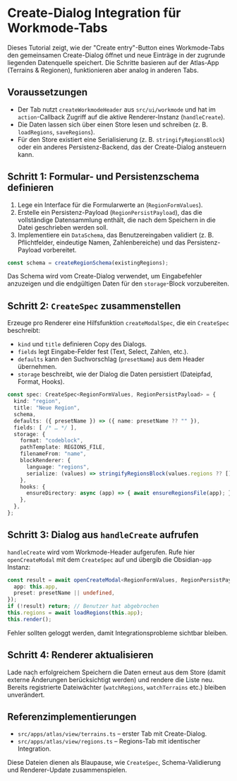 # Create-Dialog Integration für Workmode-Tabs

Dieses Tutorial zeigt, wie der "Create entry"-Button eines Workmode-Tabs den gemeinsamen Create-Dialog öffnet und neue Einträge in der zugrunde liegenden Datenquelle speichert. Die Schritte basieren auf der Atlas-App (Terrains & Regionen), funktionieren aber analog in anderen Tabs.

## Voraussetzungen

- Der Tab nutzt `createWorkmodeHeader` aus `src/ui/workmode` und hat im `action`-Callback Zugriff auf die aktive Renderer-Instanz (`handleCreate`).
- Die Daten lassen sich über einen Store lesen und schreiben (z. B. `loadRegions`, `saveRegions`).
- Für den Store existiert eine Serialisierung (z. B. `stringifyRegionsBlock`) oder ein anderes Persistenz-Backend, das der Create-Dialog ansteuern kann.

## Schritt 1: Formular- und Persistenzschema definieren

1. Lege ein Interface für die Formularwerte an (`RegionFormValues`).
2. Erstelle ein Persistenz-Payload (`RegionPersistPayload`), das die vollständige Datensammlung enthält, die nach dem Speichern in die Datei geschrieben werden soll.
3. Implementiere ein `DataSchema`, das Benutzereingaben validiert (z. B. Pflichtfelder, eindeutige Namen, Zahlenbereiche) und das Persistenz-Payload vorbereitet.

```ts
const schema = createRegionSchema(existingRegions);
```

Das Schema wird vom Create-Dialog verwendet, um Eingabefehler anzuzeigen und die endgültigen Daten für den `storage`-Block vorzubereiten.

## Schritt 2: `CreateSpec` zusammenstellen

Erzeuge pro Renderer eine Hilfsfunktion `createModalSpec`, die ein `CreateSpec` beschreibt:

- `kind` und `title` definieren Copy des Dialogs.
- `fields` legt Eingabe-Felder fest (Text, Select, Zahlen, etc.).
- `defaults` kann den Suchvorschlag (`presetName`) aus dem Header übernehmen.
- `storage` beschreibt, wie der Dialog die Daten persistiert (Dateipfad, Format, Hooks).

```ts
const spec: CreateSpec<RegionFormValues, RegionPersistPayload> = {
  kind: "region",
  title: "Neue Region",
  schema,
  defaults: ({ presetName }) => ({ name: presetName ?? "" }),
  fields: [ /* … */ ],
  storage: {
    format: "codeblock",
    pathTemplate: REGIONS_FILE,
    filenameFrom: "name",
    blockRenderer: {
      language: "regions",
      serialize: (values) => stringifyRegionsBlock(values.regions ?? []),
    },
    hooks: {
      ensureDirectory: async (app) => { await ensureRegionsFile(app); },
    },
  },
};
```

## Schritt 3: Dialog aus `handleCreate` aufrufen

`handleCreate` wird vom Workmode-Header aufgerufen. Rufe hier `openCreateModal` mit dem `CreateSpec` auf und übergib die Obsidian-`app` Instanz:

```ts
const result = await openCreateModal<RegionFormValues, RegionPersistPayload>(spec, {
  app: this.app,
  preset: presetName || undefined,
});
if (!result) return; // Benutzer hat abgebrochen
this.regions = await loadRegions(this.app);
this.render();
```

Fehler sollten geloggt werden, damit Integrationsprobleme sichtbar bleiben.

## Schritt 4: Renderer aktualisieren

Lade nach erfolgreichem Speichern die Daten erneut aus dem Store (damit externe Änderungen berücksichtigt werden) und rendere die Liste neu. Bereits registrierte Dateiwächter (`watchRegions`, `watchTerrains` etc.) bleiben unverändert.

## Referenzimplementierungen

- `src/apps/atlas/view/terrains.ts` – erster Tab mit Create-Dialog.
- `src/apps/atlas/view/regions.ts` – Regions-Tab mit identischer Integration.

Diese Dateien dienen als Blaupause, wie `CreateSpec`, Schema-Validierung und Renderer-Update zusammenspielen.
